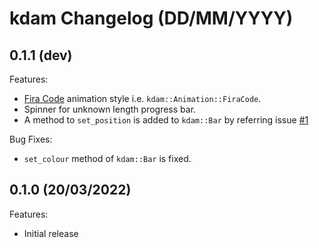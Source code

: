 # kdam Changelog (DD/MM/YYYY)

## 0.1.1 (dev)

Features:

- [Fira Code](https://github.com/tonsky/FiraCode) animation style i.e. `kdam::Animation::FiraCode`.
- Spinner for unknown length progress bar.
- A method to `set_position` is added to `kdam::Bar` by referring issue [#1](https://github.com/clitic/kdam/issues/1)

Bug Fixes:

- `set_colour` method of `kdam::Bar` is fixed.

## 0.1.0 (20/03/2022)

Features:

- Initial release
